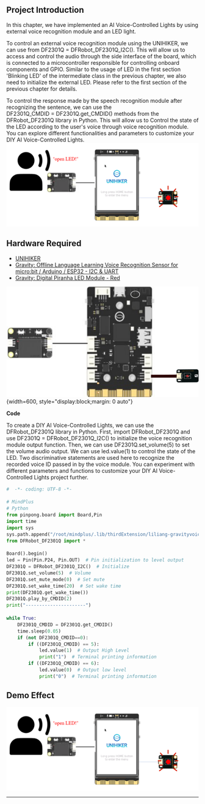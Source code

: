 ## **Project Introduction**
In this chapter, we have implemented an AI Voice-Controlled Lights by using external voice recognition module and an LED light.  

To control an external voice recognition module using the UNIHIKER, we can use from DF2301Q = DFRobot_DF2301Q_I2C(). This will allow us to access and control the audio through the side interface of the board, which is connected to a microcontroller responsible for controlling onboard components and GPIO. Similar to the usage of LED in the first section 'Blinking LED' of the intermediate class in the previous chapter, we also need to initialize the external LED. Please refer to the first section of the previous chapter for details.  

To control the response made by the speech recognition module after recognizing the sentence, we can use the DF2301Q_CMDID = DF2301Q.get_CMDID() methods from the DFRobot_DF2301Q library in Python. This will allow us to Control the state of the LED according to the user's voice through voice recognition module. You can explore different functionalities and parameters to customize your DIY AI Voice-Controlled Lights.
![image.png](img/1_AI_Voice_Controlled_Lights/1722577603981-46ca4795-8966-47d5-aa32-45012c5f3c34.png)
## **Hardware Required**

- [UNIHIKER](https://www.dfrobot.com/product-2691.html)
- [Gravity: Offline Language Learning Voice Recognition Sensor for micro:bit / Arduino / ESP32 - I2C & UART](https://www.dfrobot.com/product-2665.html)
- [Gravity: Digital Piranha LED Module - Red](https://www.dfrobot.com/product-471.html)

![语音开关灯.png](img/1_AI_Voice_Controlled_Lights/1721633329002-37351b85-d85f-49a2-9541-5e957889e667.png){width=600, style="display:block;margin: 0 auto"}  

**Code**  

To create a DIY AI Voice-Controlled Lights, we can use the DFRobot_DF2301Q library in Python. First, import DFRobot_DF2301Q  and use DF2301Q = DFRobot_DF2301Q_I2C() to initialize the voice recognition module output function. Then, we can use DF2301Q.set_volume(5) to set the volume audio output. We can use led.value(1) to control the state of the LED. Two discriminative statements are used here to recognize the recorded voice ID passed in by the voice module. You can experiment with different parameters and functions to customize your DIY AI Voice-Controlled Lights project further.
```python
#  -*- coding: UTF-8 -*-

# MindPlus
# Python
from pinpong.board import Board,Pin
import time
import sys
sys.path.append("/root/mindplus/.lib/thirdExtension/liliang-gravityvoicerecognition-thirdex")
from DFRobot_DF2301Q import *

Board().begin()
led = Pin(Pin.P24, Pin.OUT)  # Pin initialization to level output
DF2301Q = DFRobot_DF2301Q_I2C()  # Initialize
DF2301Q.set_volume(5)  # Volume
DF2301Q.set_mute_mode(0)  # Set mute
DF2301Q.set_wake_time(20)  # Set wake time
print(DF2301Q.get_wake_time())
DF2301Q.play_by_CMDID(2)
print("----------------------")

while True:
    DF2301Q_CMDID = DF2301Q.get_CMDID()
    time.sleep(0.05)
    if (not DF2301Q_CMDID==0):
        if ((DF2301Q_CMDID) == 5):
            led.value(1)  # Output High Level
            print("1")  # Terminal printing information
        if ((DF2301Q_CMDID) == 6):
            led.value(0)  # Output low level
            print("0")  # Terminal printing information

```
## **Demo Effect**
![image.png](img/1_AI_Voice_Controlled_Lights/1722577614492-6b4a12f1-f032-481b-a364-811652928d76.png)


---
